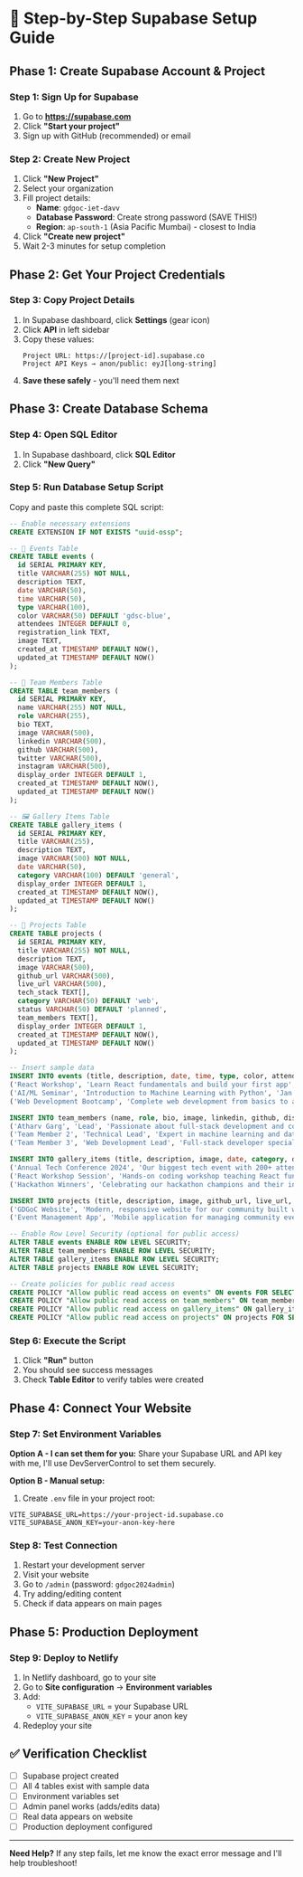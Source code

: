 # 🚀 Step-by-Step Supabase Setup Guide

## Phase 1: Create Supabase Account & Project

### Step 1: Sign Up for Supabase

1. Go to **https://supabase.com**
2. Click **"Start your project"**
3. Sign up with GitHub (recommended) or email

### Step 2: Create New Project

1. Click **"New Project"**
2. Select your organization
3. Fill project details:
   - **Name**: `gdgoc-iet-davv`
   - **Database Password**: Create strong password (SAVE THIS!)
   - **Region**: `ap-south-1` (Asia Pacific Mumbai) - closest to India
4. Click **"Create new project"**
5. Wait 2-3 minutes for setup completion

## Phase 2: Get Your Project Credentials

### Step 3: Copy Project Details

1. In Supabase dashboard, click **Settings** (gear icon)
2. Click **API** in left sidebar
3. Copy these values:
   ```
   Project URL: https://[project-id].supabase.co
   Project API Keys → anon/public: eyJ[long-string]
   ```
4. **Save these safely** - you'll need them next

## Phase 3: Create Database Schema

### Step 4: Open SQL Editor

1. In Supabase dashboard, click **SQL Editor**
2. Click **"New Query"**

### Step 5: Run Database Setup Script

Copy and paste this complete SQL script:

```sql
-- Enable necessary extensions
CREATE EXTENSION IF NOT EXISTS "uuid-ossp";

-- 📅 Events Table
CREATE TABLE events (
  id SERIAL PRIMARY KEY,
  title VARCHAR(255) NOT NULL,
  description TEXT,
  date VARCHAR(50),
  time VARCHAR(50),
  type VARCHAR(100),
  color VARCHAR(50) DEFAULT 'gdsc-blue',
  attendees INTEGER DEFAULT 0,
  registration_link TEXT,
  image TEXT,
  created_at TIMESTAMP DEFAULT NOW(),
  updated_at TIMESTAMP DEFAULT NOW()
);

-- 👥 Team Members Table
CREATE TABLE team_members (
  id SERIAL PRIMARY KEY,
  name VARCHAR(255) NOT NULL,
  role VARCHAR(255),
  bio TEXT,
  image VARCHAR(500),
  linkedin VARCHAR(500),
  github VARCHAR(500),
  twitter VARCHAR(500),
  instagram VARCHAR(500),
  display_order INTEGER DEFAULT 1,
  created_at TIMESTAMP DEFAULT NOW(),
  updated_at TIMESTAMP DEFAULT NOW()
);

-- 🖼️ Gallery Items Table
CREATE TABLE gallery_items (
  id SERIAL PRIMARY KEY,
  title VARCHAR(255),
  description TEXT,
  image VARCHAR(500) NOT NULL,
  date VARCHAR(50),
  category VARCHAR(100) DEFAULT 'general',
  display_order INTEGER DEFAULT 1,
  created_at TIMESTAMP DEFAULT NOW(),
  updated_at TIMESTAMP DEFAULT NOW()
);

-- 🚀 Projects Table
CREATE TABLE projects (
  id SERIAL PRIMARY KEY,
  title VARCHAR(255) NOT NULL,
  description TEXT,
  image VARCHAR(500),
  github_url VARCHAR(500),
  live_url VARCHAR(500),
  tech_stack TEXT[],
  category VARCHAR(50) DEFAULT 'web',
  status VARCHAR(50) DEFAULT 'planned',
  team_members TEXT[],
  display_order INTEGER DEFAULT 1,
  created_at TIMESTAMP DEFAULT NOW(),
  updated_at TIMESTAMP DEFAULT NOW()
);

-- Insert sample data
INSERT INTO events (title, description, date, time, type, color, attendees, registration_link) VALUES
('React Workshop', 'Learn React fundamentals and build your first app', 'Jan 15, 2025', '2:00 PM - 5:00 PM', 'Workshop', 'gdsc-blue', 45, 'https://forms.gle/your-form-link'),
('AI/ML Seminar', 'Introduction to Machine Learning with Python', 'Jan 20, 2025', '3:00 PM - 6:00 PM', 'Seminar', 'gdsc-green', 38, 'https://forms.gle/your-form-link'),
('Web Development Bootcamp', 'Complete web development from basics to advanced', 'Jan 25, 2025', '10:00 AM - 4:00 PM', 'Bootcamp', 'gdsc-red', 65, 'https://forms.gle/your-form-link');

INSERT INTO team_members (name, role, bio, image, linkedin, github, display_order) VALUES
('Atharv Garg', 'Lead', 'Passionate about full-stack development and community building. Leading GDGoC IET DAVV with vision and dedication.', 'https://images.unsplash.com/photo-1507003211169-0a1dd7228f2d?w=400', 'https://linkedin.com/in/atharvgarg', 'https://github.com/atharvgarg', 1),
('Team Member 2', 'Technical Lead', 'Expert in machine learning and data science. Mentoring students in AI/ML projects and research.', 'https://images.unsplash.com/photo-1494790108755-2616b612b786?w=400', 'https://linkedin.com/in/member2', 'https://github.com/member2', 2),
('Team Member 3', 'Web Development Lead', 'Full-stack developer specializing in React, Node.js, and cloud technologies.', 'https://images.unsplash.com/photo-1472099645785-5658abf4ff4e?w=400', 'https://linkedin.com/in/member3', 'https://github.com/member3', 3);

INSERT INTO gallery_items (title, description, image, date, category, display_order) VALUES
('Annual Tech Conference 2024', 'Our biggest tech event with 200+ attendees and industry experts', 'https://images.unsplash.com/photo-1540575467063-178a50c2df87?w=800', '2024-11-15', 'event', 1),
('React Workshop Session', 'Hands-on coding workshop teaching React fundamentals', 'https://images.unsplash.com/photo-1517180102446-f3ece451e9d8?w=800', '2024-11-10', 'workshop', 2),
('Hackathon Winners', 'Celebrating our hackathon champions and their innovative projects', 'https://images.unsplash.com/photo-1521737711867-e3b97375f902?w=800', '2024-10-28', 'competition', 3);

INSERT INTO projects (title, description, image, github_url, live_url, tech_stack, category, status, team_members, display_order) VALUES
('GDGoC Website', 'Modern, responsive website for our community built with React and TypeScript. Features event management, team showcase, and admin panel.', 'https://images.unsplash.com/photo-1460925895917-afdab827c52f?w=600', 'https://github.com/atharvgarg18/gdgoc-revamped', 'https://gdgoc-iet-davv.netlify.app', ARRAY['React', 'TypeScript', 'Tailwind CSS', 'Supabase'], 'web', 'completed', ARRAY['Atharv Garg', 'Development Team'], 1),
('Event Management App', 'Mobile application for managing community events, registrations, and attendee tracking', 'https://images.unsplash.com/photo-1556075798-4825dfaaf498?w=600', 'https://github.com/gdgoc-iet-davv/event-app', NULL, ARRAY['React Native', 'Firebase', 'Node.js', 'Express'], 'mobile', 'in_progress', ARRAY['Mobile Development Team', 'Backend Team'], 2);

-- Enable Row Level Security (optional for public access)
ALTER TABLE events ENABLE ROW LEVEL SECURITY;
ALTER TABLE team_members ENABLE ROW LEVEL SECURITY;
ALTER TABLE gallery_items ENABLE ROW LEVEL SECURITY;
ALTER TABLE projects ENABLE ROW LEVEL SECURITY;

-- Create policies for public read access
CREATE POLICY "Allow public read access on events" ON events FOR SELECT USING (true);
CREATE POLICY "Allow public read access on team_members" ON team_members FOR SELECT USING (true);
CREATE POLICY "Allow public read access on gallery_items" ON gallery_items FOR SELECT USING (true);
CREATE POLICY "Allow public read access on projects" ON projects FOR SELECT USING (true);
```

### Step 6: Execute the Script

1. Click **"Run"** button
2. You should see success messages
3. Check **Table Editor** to verify tables were created

## Phase 4: Connect Your Website

### Step 7: Set Environment Variables

**Option A - I can set them for you:**
Share your Supabase URL and API key with me, I'll use DevServerControl to set them securely.

**Option B - Manual setup:**

1. Create `.env` file in your project root:

```env
VITE_SUPABASE_URL=https://your-project-id.supabase.co
VITE_SUPABASE_ANON_KEY=your-anon-key-here
```

### Step 8: Test Connection

1. Restart your development server
2. Visit your website
3. Go to `/admin` (password: `gdgoc2024admin`)
4. Try adding/editing content
5. Check if data appears on main pages

## Phase 5: Production Deployment

### Step 9: Deploy to Netlify

1. In Netlify dashboard, go to your site
2. Go to **Site configuration** → **Environment variables**
3. Add:
   - `VITE_SUPABASE_URL` = your Supabase URL
   - `VITE_SUPABASE_ANON_KEY` = your anon key
4. Redeploy your site

## ✅ Verification Checklist

- [ ] Supabase project created
- [ ] All 4 tables exist with sample data
- [ ] Environment variables set
- [ ] Admin panel works (adds/edits data)
- [ ] Real data appears on website
- [ ] Production deployment configured

---

**Need Help?** If any step fails, let me know the exact error message and I'll help troubleshoot!

